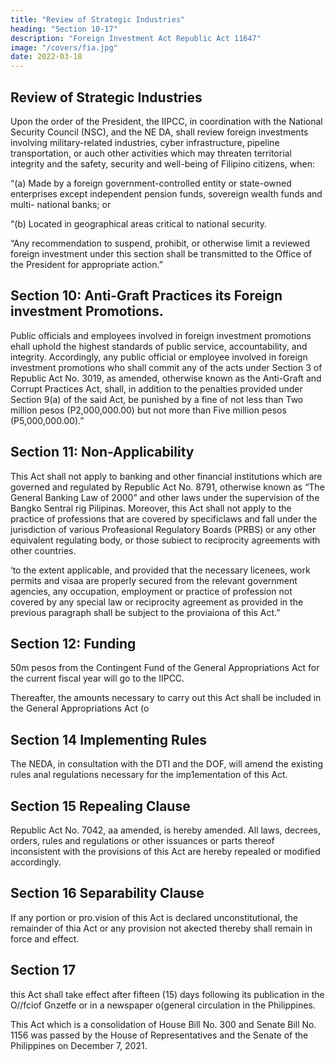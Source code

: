 ```yaml
---
title: "Review of Strategic Industries"
heading: "Section 10-17"
description: "Foreign Investment Act Republic Act 11647"
image: "/covers/fia.jpg"
date: 2022-03-18
---
```




## Review of Strategic Industries

Upon the order of the President, the IIPCC, in coordination with the National Security Council (NSC), and the NE DA, shall review foreign investments involving military-related industries, cyber infrastructure, pipeline transportation, 
or auch other activities which may threaten territorial integrity and the safety, security and 
well-being of Filipino citizens, when:

“(a) Made by a foreign government-controlled entity or state-owned enterprises except independent 
pension funds, sovereign wealth funds and multi- national banks; or

“(b) Located in geographical areas critical to national security.

“Any recommendation to suspend, prohibit, or otherwise limit a reviewed foreign investment under 
this section shall be transmitted to the Office of the President for appropriate action.”


## Section 10: Anti-Graft Practices its Foreign investment Promotions. 

Public officials and employees involved in foreign investment promotions ehall uphold the highest standards of public service, accountability, and integrity. Accordingly, any public official or employee involved in foreign 
investment promotions who shall commit any of the acts under Section 3 of Republic Act No. 3019, as 
amended, otherwise known as the Anti-Graft and Corrupt Practices Act, shall, in addition to the 
penalties provided under Section 9(a) of the said Act, be punished by a fine of not less than Two 
million pesos (P2,000,000.00) but not more than Five million pesos (P5,000,000.00).”


## Section 11: Non-Applicability

This Act shall not apply to banking and other financial institutions  which are governed and regulated by Republic Act No. 8791, otherwise known as “The General Banking Law of 2000” and other laws under the supervision of the Bangko Sentral rig Pilipinas. Moreover, this Act shall not apply to the practice of professions that are covered by specificlaws and fall under the  jurisdiction of various Profeasional Regulatory Boards (PRBS) or any other equivalent regulating body, or those subiect to reciprocity agreements with other countries.

‘to the extent applicable, and provided that the necessary licenees, work permits and visaa are 
properly secured from the relevant government agencies, any occupation, employment or practice of 
profession not covered by any special law or reciprocity agreement as provided in the previous 
paragraph shall be subject to the proviaiona of this Act.”


## Section 12: Funding

50m pesos from the Contingent Fund of the General Appropriations Act for the current fiscal year will go to the IIPCC.

Thereafter, the amounts necessary to carry out this Act shall be included in the General Appropriations Act (o


## Section 14 Implementing Rules

The NEDA, in consultation with the DTI and the DOF, will amend the existing rules anal regulations necessary for the imp1ementation of this Act.


## Section 15 Repealing Clause

Republic Act No. 7042, aa amended, is hereby amended. All laws, decrees, orders, rules and regulations or other issuances or parts thereof inconsistent with the provisions of this Act are hereby repealed or modified accordingly.


## Section 16 Separability Clause

If any portion or pro.vision of this Act is declared 
unconstitutional, the remainder of thia Act or any provision not akected thereby shall remain in 
force and effect.

## Section 17

this Act shall take effect after fifteen (15) days following its  publication in the O//fciof Gnzetfe or in a newspaper o(general circulation in the Philippines.

This Act which is a consolidation of House Bill No. 300 and Senate Bill No. 1156 was passed by the House of Representatives and the Senate of the Philippines on December 7, 2021.
